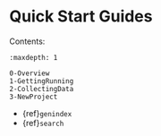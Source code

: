 # Quick Start Guides

Contents:

```{toctree}
:maxdepth: 1

0-Overview
1-GettingRunning
2-CollectingData
3-NewProject
```

- {ref}`genindex`
- {ref}`search`
